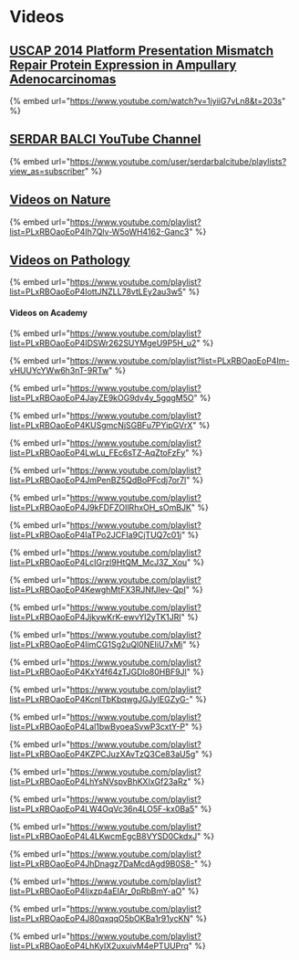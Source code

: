 # Videos

## [USCAP 2014 Platform Presentation Mismatch Repair Protein Expression in Ampullary Adenocarcinomas](https://www.youtube.com/watch?v=1jyiiG7vLn8\&t=203s)

{% embed url="https://www.youtube.com/watch?v=1jyiiG7vLn8&t=203s" %}

## [SERDAR BALCI YouTube Channel](https://www.youtube.com/user/serdarbalcitube/)

{% embed url="https://www.youtube.com/user/serdarbalcitube/playlists?view_as=subscriber" %}

## [Videos on Nature](https://www.youtube.com/playlist?list=PLxRBOaoEoP4Ih7Qlv-W5oWH4162-Ganc3)

{% embed url="https://www.youtube.com/playlist?list=PLxRBOaoEoP4Ih7Qlv-W5oWH4162-Ganc3" %}

## [Videos on Pathology](https://www.youtube.com/playlist?list=PLxRBOaoEoP4IottJNZLL78vtLEy2au3w5)

{% embed url="https://www.youtube.com/playlist?list=PLxRBOaoEoP4IottJNZLL78vtLEy2au3w5" %}

#### Videos on Academy

{% embed url="https://www.youtube.com/playlist?list=PLxRBOaoEoP4IDSWr262SUYMgeU9P5H_u2" %}

{% embed url="https://www.youtube.com/playlist?list=PLxRBOaoEoP4Im-vHUUYcYWw6h3nT-9RTw" %}

{% embed url="https://www.youtube.com/playlist?list=PLxRBOaoEoP4JayZE9kOG9dv4y_5gqgM5O" %}

{% embed url="https://www.youtube.com/playlist?list=PLxRBOaoEoP4KUSgmcNjSGBFu7PYipGVrX" %}

{% embed url="https://www.youtube.com/playlist?list=PLxRBOaoEoP4LwLu_FEc6sTZ-AqZtoFzFy" %}

{% embed url="https://www.youtube.com/playlist?list=PLxRBOaoEoP4JmPenBZ5QdBoPFcdj7or7l" %}

{% embed url="https://www.youtube.com/playlist?list=PLxRBOaoEoP4J9kFDFZOIlRhxOH_sOmBJK" %}

{% embed url="https://www.youtube.com/playlist?list=PLxRBOaoEoP4IaTPo2JCFIa9CjTUQ7c01j" %}

{% embed url="https://www.youtube.com/playlist?list=PLxRBOaoEoP4LcIGrzl9HtQM_McJ3Z_Xou" %}

{% embed url="https://www.youtube.com/playlist?list=PLxRBOaoEoP4KewghMtFX3RJNfJIev-QpI" %}

{% embed url="https://www.youtube.com/playlist?list=PLxRBOaoEoP4JjkywKrK-ewvYI2yTK1JRI" %}

{% embed url="https://www.youtube.com/playlist?list=PLxRBOaoEoP4IimCG1Sg2uQl0NEIiU7xMi" %}

{% embed url="https://www.youtube.com/playlist?list=PLxRBOaoEoP4KxY4f64zTJGDlo80HBF9Jl" %}

{% embed url="https://www.youtube.com/playlist?list=PLxRBOaoEoP4KcnlTbKbqwgJGJyIEGZyG-" %}

{% embed url="https://www.youtube.com/playlist?list=PLxRBOaoEoP4Lal1bwByoeaSvwP3cxtY-P" %}

{% embed url="https://www.youtube.com/playlist?list=PLxRBOaoEoP4KZPCJuzXAvTzQ3Ce83aU5g" %}

{% embed url="https://www.youtube.com/playlist?list=PLxRBOaoEoP4LhYsNVspvBhKXIxGf23aRz" %}

{% embed url="https://www.youtube.com/playlist?list=PLxRBOaoEoP4LW4OqVc36n4LO5F-kx0Ba5" %}

{% embed url="https://www.youtube.com/playlist?list=PLxRBOaoEoP4L4LKwcmEgcB8VYSD0CkdxJ" %}

{% embed url="https://www.youtube.com/playlist?list=PLxRBOaoEoP4JhDnagz7DaMcdAgd9B0S8-" %}

{% embed url="https://www.youtube.com/playlist?list=PLxRBOaoEoP4Ijxzp4aEIAr_0pRbBmY-aO" %}

{% embed url="https://www.youtube.com/playlist?list=PLxRBOaoEoP4J80qxqqO5bOKBa1r91ycKN" %}

{% embed url="https://www.youtube.com/playlist?list=PLxRBOaoEoP4LhKyIX2uxuivM4ePTUUPrq" %}

